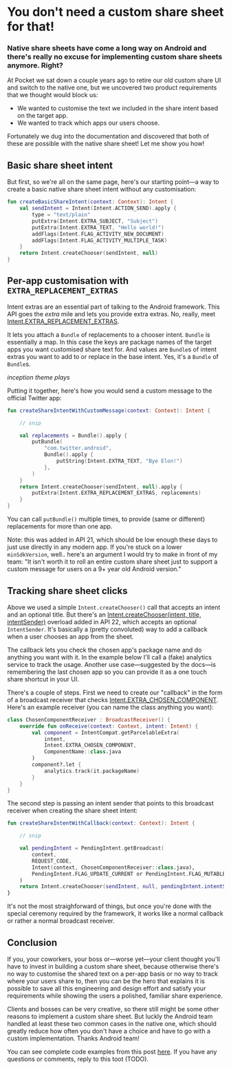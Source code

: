 # You don't need a custom share sheet for that!

### Native share sheets have come a long way on Android and there's really no excuse for implementing custom share sheets anymore. Right?

At Pocket we sat down a couple years ago to retire our old custom share UI and switch to the native one, but we uncovered two product requirements that we thought would block us:

* We wanted to customise the text we included in the share intent based on the target app.
* We wanted to track which apps our users choose.

Fortunately we dug into the documentation and discovered that both of these are possible with the native share sheet! Let me show you how!

## Basic share sheet intent

But first, so we're all on the same page, here's our starting point—a way to create a basic native share sheet intent without any customisation:

```kotlin
fun createBasicShareIntent(context: Context): Intent {
    val sendIntent = Intent(Intent.ACTION_SEND).apply {
        type = "text/plain"
        putExtra(Intent.EXTRA_SUBJECT, "Subject")
        putExtra(Intent.EXTRA_TEXT, "Hello world!")
        addFlags(Intent.FLAG_ACTIVITY_NEW_DOCUMENT)
        addFlags(Intent.FLAG_ACTIVITY_MULTIPLE_TASK)
    }
    return Intent.createChooser(sendIntent, null)
}
```

## Per-app customisation with `EXTRA_REPLACEMENT_EXTRAS`

Intent extras are an essential part of talking to the Android framework. This API goes the *extra* mile and lets you provide extra extras. No, really, meet [Intent.EXTRA_REPLACEMENT_EXTRAS](https://developer.android.com/reference/kotlin/android/content/Intent#extra_replacement_extras).

It lets you attach a `Bundle` of replacements to a chooser intent. `Bundle` is essentially a map. In this case the keys are package names of the target apps you want customised share text for. And values are `Bundle`s of intent extras you want to add to or replace in the base intent. Yes, it's a `Bundle` of `Bundle`s.

*inception theme plays*

Putting it together, here's how you would send a custom message to the official Twitter app:

```kotlin
fun createShareIntentWithCustomMessage(context: Context): Intent {

    // snip

    val replacements = Bundle().apply {
        putBundle(
            "com.twitter.android",
            Bundle().apply {
                putString(Intent.EXTRA_TEXT, "Bye Elon!")
            },
        )
    }
    return Intent.createChooser(sendIntent, null).apply {
        putExtra(Intent.EXTRA_REPLACEMENT_EXTRAS, replacements)
    }
}
```

You can call `putBundle()` multiple times, to provide (same or different) replacements for more than one app.

Note: this was added in API 21, which should be low enough these days to just use directly in any modern app. If you're stuck on a lower `minSdkVersion`, well.. here's an argument I would try to make in front of my team: "It isn't worth it to roll an entire custom share sheet just to support a custom message for users on a 9+ year old Android version."

## Tracking share sheet clicks

Above we used a simple `Intent.createChooser()` call that accepts an intent and an optional title. But there's an [Intent.createChooser(intent, title, intentSender)](https://developer.android.com/reference/kotlin/android/content/Intent#createchooser_1) overload added in API 22, which accepts an optional `IntentSender`. It's basically a (pretty convoluted) way to add a callback when a user chooses an app from the sheet.

The callback lets you check the chosen app's package name and do anything you want with it. In the example below I'll call a (fake) analytics service to track the usage. Another use case—suggested by the docs—is remembering the last chosen app so you can provide it as a one touch share shortcut in your UI.

There's a couple of steps. First we need to create our "callback" in the form of a broadcast receiver that checks [Intent.EXTRA_CHOSEN_COMPONENT](https://developer.android.com/reference/kotlin/android/content/Intent#extra_chosen_component). Here's an example receiver (you can name the class anything you want):

```kotlin
class ChosenComponentReceiver : BroadcastReceiver() {
    override fun onReceive(context: Context, intent: Intent) {
        val component = IntentCompat.getParcelableExtra(
            intent,
            Intent.EXTRA_CHOSEN_COMPONENT,
            ComponentName::class.java
        )
        component?.let {
            analytics.track(it.packageName)
        }
    }
}
```

The second step is passing an intent sender that points to this broadcast receiver when creating the share sheet intent:

```kotlin
fun createShareIntentWithCallback(context: Context): Intent {

    // snip

    val pendingIntent = PendingIntent.getBroadcast(
        context,
        REQUEST_CODE,
        Intent(context, ChosenComponentReceiver::class.java),
        PendingIntent.FLAG_UPDATE_CURRENT or PendingIntent.FLAG_MUTABLE
    )
    return Intent.createChooser(sendIntent, null, pendingIntent.intentSender)
}
```

It's not the most straighforward of things, but once you're done with the special ceremony required by the framework, it works like a normal callback or rather a normal broadcast receiver.

## Conclusion

If you, your coworkers, your boss or—worse yet—your client thought you'll have to invest in building a custom share sheet, because otherwise there's no way to customise the shared text on a per-app basis or no way to track where your users share to, then you can be the hero that explains it is possible to save all this engineering and design effort and satisfy your requirements while showing the users a polished, familiar share experience.

Clients and bosses can be very creative, so there still might be some other reasons to implement a custom share sheet. But luckly the Android team handled at least these two common cases in the native one, which should greatly reduce how often you don't have a choice and have to go with a custom implementation. Thanks Android team!

You can see complete code examples from this post [here](https://github.com/marcin-kozinski/blog/tree/native-share-sheet-customisation/_drafts/native-share-sheet-customisation/NativeShareSheetCustomizations.kt). If you have any questions or comments, reply to this toot (TODO).

